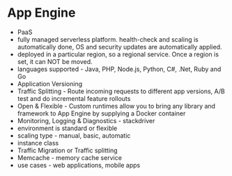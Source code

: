 # App Engine
- PaaS
- fully managed serverless platform. health-check and scaling is automatically done, OS and security updates are automatically applied.
- deployed in a particular region, so a regional service. Once a region is set, it can NOT be moved.
- languages supported - Java, PHP, Node.js, Python, C#, .Net, Ruby and Go
- Application Versioning
- Traffic Splitting - Route incoming requests to different app versions, A/B test and do incremental feature rollouts
- Open & Flexible - Custom runtimes allow you to bring any library and framework to App Engine by supplying a Docker container
- Monitoring, Logging & Diagnostics - stackdriver
- environment is standard or flexible
- scaling type - manual, basic, automatic
- instance class 
- Traffic Migration or Traffic splitting
- Memcache - memory cache service
- use cases - web applications, mobile apps
